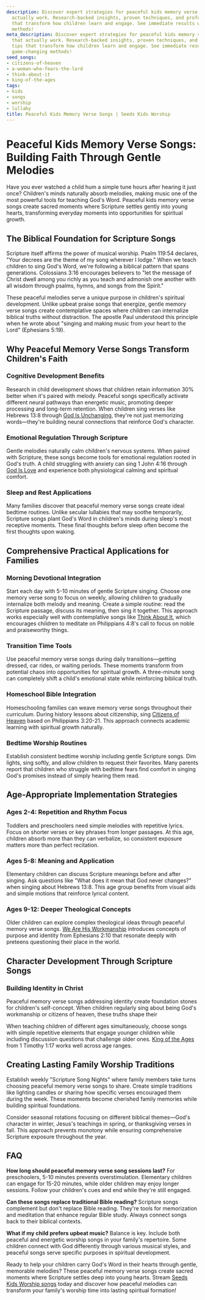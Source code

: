 ```yaml
---
description: Discover expert strategies for peaceful kids memory verse songs that
  actually work. Research-backed insights, proven techniques, and professional tips
  that transform how children learn and engage. See immediate results with these game-changing
  methods!
meta_description: Discover expert strategies for peaceful kids memory verse songs
  that actually work. Research-backed insights, proven techniques, and professional
  tips that transform how children learn and engage. See immediate results with these
  game-changing methods!
seed_songs:
- citizens-of-heaven
- a-woman-who-fears-the-lord
- think-about-it
- king-of-the-ages
tags:
- kids
- songs
- worship
- lullaby
title: Peaceful Kids Memory Verse Songs | Seeds Kids Worship
---
```

# Peaceful Kids Memory Verse Songs: Building Faith Through Gentle Melodies

Have you ever watched a child hum a simple tune hours after hearing it just once? Children's minds naturally absorb melodies, making music one of the most powerful tools for teaching God's Word. Peaceful kids memory verse songs create sacred moments where Scripture settles gently into young hearts, transforming everyday moments into opportunities for spiritual growth.

## The Biblical Foundation for Scripture Songs

Scripture itself affirms the power of musical worship. Psalm 119:54 declares, "Your decrees are the theme of my song wherever I lodge." When we teach children to sing God's Word, we're following a biblical pattern that spans generations. Colossians 3:16 encourages believers to "let the message of Christ dwell among you richly as you teach and admonish one another with all wisdom through psalms, hymns, and songs from the Spirit."

These peaceful melodies serve a unique purpose in children's spiritual development. Unlike upbeat praise songs that energize, gentle memory verse songs create contemplative spaces where children can internalize biblical truths without distraction. The apostle Paul understood this principle when he wrote about "singing and making music from your heart to the Lord" (Ephesians 5:19).

## Why Peaceful Memory Verse Songs Transform Children's Faith

### Cognitive Development Benefits

Research in child development shows that children retain information 30% better when it's paired with melody. Peaceful songs specifically activate different neural pathways than energetic music, promoting deeper processing and long-term retention. When children sing verses like Hebrews 13:8 through [God Is Unchanging](https://seedskidsworship.com/product/god-is-unchanging-hebrews-138/), they're not just memorizing words—they're building neural connections that reinforce God's character.

### Emotional Regulation Through Scripture

Gentle melodies naturally calm children's nervous systems. When paired with Scripture, these songs become tools for emotional regulation rooted in God's truth. A child struggling with anxiety can sing 1 John 4:16 through [God Is Love](https://seedskidsworship.com/product/god-is-love-1-john-416/) and experience both physiological calming and spiritual comfort.

### Sleep and Rest Applications

Many families discover that peaceful memory verse songs create ideal bedtime routines. Unlike secular lullabies that may soothe temporarily, Scripture songs plant God's Word in children's minds during sleep's most receptive moments. These final thoughts before sleep often become the first thoughts upon waking.

## Comprehensive Practical Applications for Families

### Morning Devotional Integration

Start each day with 5-10 minutes of gentle Scripture singing. Choose one memory verse song to focus on weekly, allowing children to gradually internalize both melody and meaning. Create a simple routine: read the Scripture passage, discuss its meaning, then sing it together. This approach works especially well with contemplative songs like [Think About It](https://seedskidsworship.com/product/think-about-it-philippians-48/), which encourages children to meditate on Philippians 4:8's call to focus on noble and praiseworthy things.

### Transition Time Tools

Use peaceful memory verse songs during daily transitions—getting dressed, car rides, or waiting periods. These moments transform from potential chaos into opportunities for spiritual growth. A three-minute song can completely shift a child's emotional state while reinforcing biblical truth.

### Homeschool Bible Integration

Homeschooling families can weave memory verse songs throughout their curriculum. During history lessons about citizenship, sing [Citizens of Heaven](https://seedskidsworship.com/product/power/) based on Philippians 3:20-21. This approach connects academic learning with spiritual growth naturally.

### Bedtime Worship Routines

Establish consistent bedtime worship including gentle Scripture songs. Dim lights, sing softly, and allow children to request their favorites. Many parents report that children who struggle with bedtime fears find comfort in singing God's promises instead of simply hearing them read.

## Age-Appropriate Implementation Strategies

### Ages 2-4: Repetition and Rhythm Focus

Toddlers and preschoolers need simple melodies with repetitive lyrics. Focus on shorter verses or key phrases from longer passages. At this age, children absorb more than they can verbalize, so consistent exposure matters more than perfect recitation.

### Ages 5-8: Meaning and Application

Elementary children can discuss Scripture meanings before and after singing. Ask questions like "What does it mean that God never changes?" when singing about Hebrews 13:8. This age group benefits from visual aids and simple motions that reinforce lyrical content.

### Ages 9-12: Deeper Theological Concepts

Older children can explore complex theological ideas through peaceful memory verse songs. [We Are His Workmanship](https://seedskidsworship.com/product/we-are-his-workmanship-ephesians-210-2/) introduces concepts of purpose and identity from Ephesians 2:10 that resonate deeply with preteens questioning their place in the world.

## Character Development Through Scripture Songs

### Building Identity in Christ

Peaceful memory verse songs addressing identity create foundation stones for children's self-concept. When children regularly sing about being God's workmanship or citizens of heaven, these truths shape their

When teaching children of different ages simultaneously, choose songs with simple repetitive elements that engage younger children while including discussion questions that challenge older ones. [King of the Ages](https://seedskidsworship.com/product/king-of-the-ages-1-timothy-117/) from 1 Timothy 1:17 works well across age ranges.

## Creating Lasting Family Worship Traditions

Establish weekly "Scripture Song Nights" where family members take turns choosing peaceful memory verse songs to share. Create simple traditions like lighting candles or sharing how specific verses encouraged them during the week. These moments become cherished family memories while building spiritual foundations.

Consider seasonal rotations focusing on different biblical themes—God's character in winter, Jesus's teachings in spring, or thanksgiving verses in fall. This approach prevents monotony while ensuring comprehensive Scripture exposure throughout the year.

## FAQ

**How long should peaceful memory verse song sessions last?**
For preschoolers, 5-10 minutes prevents overstimulation. Elementary children can engage for 15-20 minutes, while older children may enjoy longer sessions. Follow your children's cues and end while they're still engaged.

**Can these songs replace traditional Bible reading?**
Scripture songs complement but don't replace Bible reading. They're tools for memorization and meditation that enhance regular Bible study. Always connect songs back to their biblical contexts.

**What if my child prefers upbeat music?**
Balance is key. Include both peaceful and energetic worship songs in your family's repertoire. Some children connect with God differently through various musical styles, and peaceful songs serve specific purposes in spiritual development.

Ready to help your children carry God's Word in their hearts through gentle, memorable melodies? These peaceful memory verse songs create sacred moments where Scripture settles deep into young hearts. Stream [Seeds Kids Worship songs](https://seedskidsworship.com) today and discover how peaceful melodies can transform your family's worship time into lasting spiritual formation!

<script type="application/ld+json">
{
  "@context": "https://schema.org",
  "@type": "Article",
  "headline": "Peaceful Kids Memory Verse Songs",
  "author": {
    "@type": "Organization",
    "name": "Seeds Kids Worship"
  },
  "publisher": {
    "@type": "Organization",
    "name": "Seeds Kids Worship",
    "logo": {
      "@type": "ImageObject",
      "url": "https://seedskidsworship.com/logo.png"
    }
  },
  "datePublished": "2025-09-05T16:39:23.833818",
  "dateModified": "2025-09-05T16:39:23.833855",
  "description": "Discover expert strategies for peaceful kids memory verse songs that actually work. Research-backed insights, proven techniques, and professional tips that tran",
  "mainEntityOfPage": {
    "@type": "WebPage",
    "@id": "https://seedskidsworship.com/activities/peaceful-kids-memory-verse-songs/"
  }
}
</script>

<script type="application/ld+json">
{
  "@context": "https://schema.org",
  "@type": "Product",
  "name": "Citizens Of Heaven",
  "description": "A scripture song teaching kids about their heavenly citizenship based on Philippians 3:20-21. Reminds children that this world isn't their home and encourages an eternal perspective while worshiping God through memorizing His Word.",
  "url": "https://seedskidsworship.com/product/power/",
  "brand": {
    "@type": "Brand",
    "name": "Seeds Kids Worship"
  },
  "category": "Children's Christian Music",
  "album": "Power"
}
</script>

<script type="application/ld+json">
{
  "@context": "https://schema.org",
  "@type": "Product",
  "name": "A Woman Who Fears The Lord",
  "description": "Character-building song teaching about the virtue and beauty of fearing the Lord",
  "url": "https://seedskidsworship.com/product/a-woman-who-fears-the-lord-proverbs-3130/",
  "brand": {
    "@type": "Brand",
    "name": "Seeds Kids Worship"
  },
  "category": "Children's Christian Music",
  "album": "The Word of God"
}
</script>

<script type="application/ld+json">
{
  "@context": "https://schema.org",
  "@type": "Product",
  "name": "Think About It",
  "description": "Thoughtful song about focusing on what is true, noble, and praiseworthy from Philippians 4:8",
  "url": "https://seedskidsworship.com/product/think-about-it-philippians-48/",
  "brand": {
    "@type": "Brand",
    "name": "Seeds Kids Worship"
  },
  "category": "Children's Christian Music",
  "album": "The Power of Encouragement
